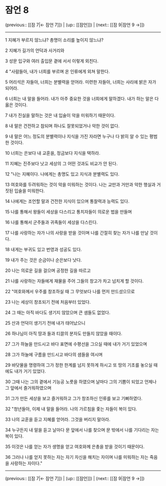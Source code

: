 # 잠언 8

(previous:: [[잠 7|← 잠언 7]]) | (up:: [[잠언]]) | (next:: [[잠 9|잠언 9 →]])

***




1 
지혜가 부르지 않느냐? 총명이 소리를 높이지 않느냐? 



2 
지혜가 길가의 언덕과 사거리와 



3 
성문 입구와 여러 출입문 곁에 서서 이렇게 외친다. 



4 
"사람들아, 내가 너희를 부르며 온 인류에게 외쳐 말한다. 



5 
어리석은 자들아, 너희는 분별력을 얻어라. 미련한 자들아, 너희는 사리에 밝은 자가 되어라. 



6 
너희는 내 말을 들어라. 내가 아주 중요한 것을 너희에게 말하겠다. 내가 하는 말은 다 옳은 것이다. 



7 
내가 진실을 말하는 것은 내 입술이 악을 미워하기 때문이다. 



8 
내 말은 건전하고 참되며 하나도 잘못되었거나 악한 것이 없다. 



9 
내 말은 어느 정도의 분별력이나 지식을 가진 자라면 누구나 다 밝히 알 수 있는 평범한 것이다. 



10 
너희는 은보다 내 교훈을, 정금보다 지식을 택하라. 



11 
지혜는 진주보다 낫고 세상의 그 어떤 것과도 비교가 안 된다. 



12 
"나는 지혜이다. 나에게는 총명도 있고 지식과 분별력도 있다. 



13 
여호와를 두려워하는 것이 악을 미워하는 것이다. 나는 교만과 거만과 악한 행실과 거짓된 입술을 미워한다. 



14 
나에게는 조언할 말과 건전한 지식이 있으며 통찰력과 능력도 있다. 



15 
나를 통해서 왕들이 세상을 다스리고 통치자들이 의로운 법을 만들며 



16 
나를 통해서 군주들과 귀족들이 세상을 다스린다. 



17 
나를 사랑하는 자가 나의 사랑을 받을 것이며 나를 간절히 찾는 자가 나를 만날 것이다. 



18 
내게는 부귀도 있고 번영과 성공도 있다. 



19 
내가 주는 것은 순금이나 순은보다 낫다. 



20 
나는 의로운 길을 걸으며 공정한 길을 따르고 



21 
나를 사랑하는 자들에게 재물을 주어 그들의 창고가 차고 넘치게 할 것이다. 



22 
"여호와께서 우주를 창조하실 때 그 무엇보다 나를 먼저 만드셨으므로 



23 
나는 세상이 창조되기 전에 처음부터 있었다. 



24 
그 때는 아직 바다도 생기지 않았으며 큰 샘들도 없었다. 



25 
산과 언덕이 생기기 전에 내가 태어났으니 



26 
하나님이 아직 땅과 들과 티끌의 분자도 만들지 않았을 때이다. 



27 
그가 하늘을 만드시고 바다 표면에 수평선을 그으실 때에 내가 거기 있었으며 



28 
그가 하늘에 구름을 만드시고 바다의 샘들을 여시며 



29 
바닷물을 명령하여 그가 정한 한계를 넘지 못하게 하시고 또 땅의 기초를 놓으실 때에도 내가 거기 있었다. 



30 
그때 나는 그의 곁에서 기능공 노릇을 하였으며 날마다 그의 기쁨이 되었고 언제나 그 앞에서 즐거워하였으며 



31 
그가 만든 세상을 보고 즐거워하고 그가 창조하신 인류를 보고 기뻐하였다. 



32 
"청년들아, 이제 내 말을 들어라. 나의 가르침을 좇는 자들이 복이 있다. 



33 
나의 교훈을 듣고 지혜를 얻어라. 그것을 버리지 말아라. 



34 
누구든지 내 말을 듣고 날마다 문 앞에서 나를 찾으며 문 밖에서 나를 기다리는 자는 복이 있다. 



35 
이것은 나를 얻는 자가 생명을 얻고 여호와께 은총을 받을 것이기 때문이다. 



36 
그러나 나를 얻지 못하는 자는 자기 자신을 해치는 자이며 나를 미워하는 자는 죽음을 사랑하는 자이다."

***

(previous:: [[잠 7|← 잠언 7]]) | (up:: [[잠언]]) | (next:: [[잠 9|잠언 9 →]])
